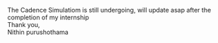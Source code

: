 The Cadence Simulatiom is still undergoing, will update asap after the completion of my internship <br>
Thank you, <br>
Nithin purushothama 
